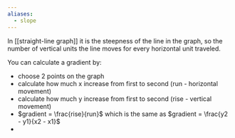 ```yaml
---
aliases:
  - slope
---
```

In [[straight-line graph]] it is the steepness of the line in the graph, so the number of vertical units the line moves for every horizontal unit traveled.

You can calculate a gradient by:
- choose 2 points on the graph
- calculate how much x increase from first to second (run - horizontal movement)
- calculate how much y increase from first to second (rise - vertical movement)
- $gradient = \frac{rise}{run}$ which is the same as $gradient = \frac{y2 - y1}{x2 - x1}$
- 





